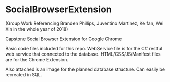 # SocialBrowserExtension
(Group Work Referencing Branden Phillips, Juventino Martinez, Ke fan, Wei Xin in the whole year of 2018)

Capstone Social Browser Extension for Google Chrome

Basic code files included for this repo. WebService file is for the C# restful web service that connected to the database.  HTML/CSS/JS/Manifest files are for the Chrome Extension.

Also attached is an image for the planned database structure.  Can easily be recreated in SQL.
